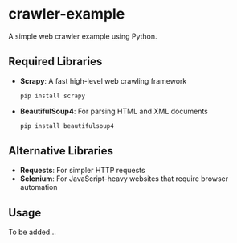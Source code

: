 # crawler-example

A simple web crawler example using Python.

## Required Libraries

- **Scrapy**: A fast high-level web crawling framework
  ```bash
  pip install scrapy
  ```

- **BeautifulSoup4**: For parsing HTML and XML documents
  ```bash
  pip install beautifulsoup4
  ```

## Alternative Libraries

- **Requests**: For simpler HTTP requests
- **Selenium**: For JavaScript-heavy websites that require browser automation

## Usage

To be added...